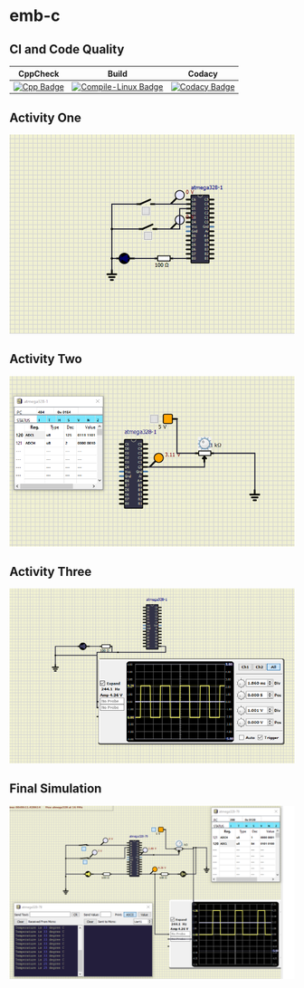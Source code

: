 # emb-c
## CI and Code Quality
|CppCheck|Build|Codacy|
|:--:|:--:|:--:|
|[![Cpp Badge](https://img.shields.io/badge/CppCheck-Passing-%2302e040)](https://github.com/Abhijith-Ashokan/Emb-C/actions/workflows/CodeQuality.yml)|[![Compile-Linux Badge](https://img.shields.io/badge/Compile--Linux-Passing-%2302e040)](https://github.com/Abhijith-Ashokan/Emb-C/blob/main/.github/workflows/Compile.yml)|[![Codacy Badge](https://app.codacy.com/project/badge/Grade/4a4c5a731be44ea6a4a7a18ffc35284b)](https://www.codacy.com/gh/Abhijith-Ashokan/Emb-C/dashboard?utm_source=github.com&amp;utm_medium=referral&amp;utm_content=Abhijith-Ashokan/Emb-C&amp;utm_campaign=Badge_Grade)|

## Activity One
![Description](https://github.com/Abhijith-Ashokan/Emb-C/blob/main/photo/Activity1.png)

## Activity Two
![Description](https://github.com/Abhijith-Ashokan/Emb-C/blob/main/photo/Activity2.png)

## Activity Three
![Description](https://github.com/Abhijith-Ashokan/Emb-C/blob/main/photo/Activity3.png)


## Final Simulation
![Description](https://github.com/Abhijith-Ashokan/Emb-C/blob/main/photo/FinalActivity.png)
